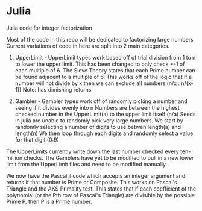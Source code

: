 # Julia
Julia code for integer factorization

Most of the code in this repo will be dedicated to factorizing large numbers
Current variations of code in here are split into 2 main categories.

1. UpperLimit - 
  UpperLimit types work based off of trial division from 1 to n to lower the upper limit.
  This has been changed to only check +-1 of each multiple of 6.
  The Sieve Theory states that each Prime number can be found adjacent to a multiple of 6.
  This works off of the logic that if a number will not divide by x then we can exclude all numbers (n/x : n/(x-1))
  Note: has dimishing returns

2. Gambler - 
  Gambler types work off of randomly picking a number and seeing if it divides evenly into n
  Numbers are between the highest checked number in the UpperLimit(a) to the upper limit itself (n/a)
  Seeds in julia are unable to randomly pick very large numbers.
  We start by randomly selecting a number of digits to use betwen length(a) and length(n)
  We then loop through each digits and randomly select a value for that digit (0:9)
  
  
The UpperLimits currently write down the last number checked every ten-million checks.
The Gamblers have yet to be modified to pull in a new lower limit from the UpperLimit files and need to be modified manually.

We now have the Pascal.jl code which accepts an integer argument and returns if that number is Prime or Composite.
This works on Pascal's Triangle and the AKS Primality test.
This states that if each coefficient of the polynomial (or the Pth row of Pascal's Triangle) are divisible by the possible Prime P, then P is a Prime number.

  
